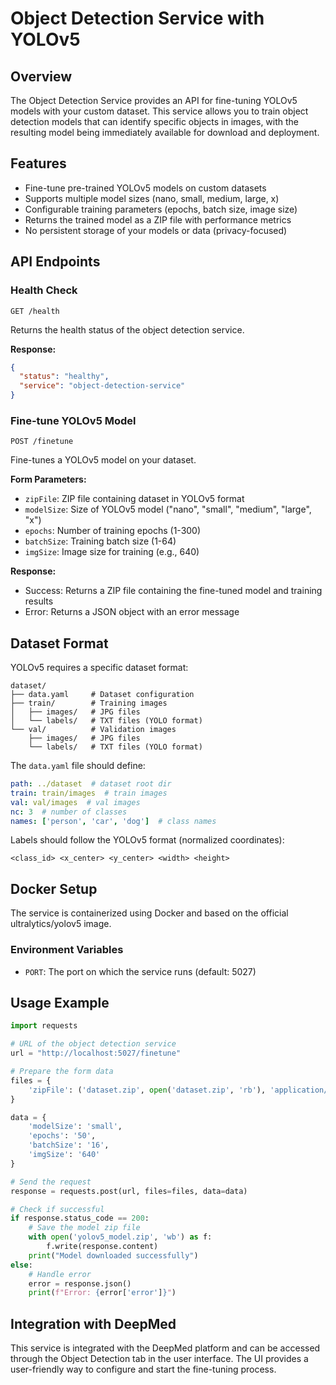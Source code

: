 # Object Detection Service with YOLOv5

## Overview

The Object Detection Service provides an API for fine-tuning YOLOv5 models with your custom dataset. This service allows you to train object detection models that can identify specific objects in images, with the resulting model being immediately available for download and deployment.

## Features

- Fine-tune pre-trained YOLOv5 models on custom datasets
- Supports multiple model sizes (nano, small, medium, large, x)
- Configurable training parameters (epochs, batch size, image size)
- Returns the trained model as a ZIP file with performance metrics
- No persistent storage of your models or data (privacy-focused)

## API Endpoints

### Health Check

`GET /health`

Returns the health status of the object detection service.

**Response:**
```json
{
  "status": "healthy",
  "service": "object-detection-service"
}
```

### Fine-tune YOLOv5 Model

`POST /finetune`

Fine-tunes a YOLOv5 model on your dataset.

**Form Parameters:**
- `zipFile`: ZIP file containing dataset in YOLOv5 format
- `modelSize`: Size of YOLOv5 model ("nano", "small", "medium", "large", "x")
- `epochs`: Number of training epochs (1-300)
- `batchSize`: Training batch size (1-64)
- `imgSize`: Image size for training (e.g., 640)

**Response:**
- Success: Returns a ZIP file containing the fine-tuned model and training results
- Error: Returns a JSON object with an error message

## Dataset Format

YOLOv5 requires a specific dataset format:

```
dataset/
├── data.yaml     # Dataset configuration
├── train/        # Training images
│   ├── images/   # JPG files
│   └── labels/   # TXT files (YOLO format)
└── val/          # Validation images
    ├── images/   # JPG files
    └── labels/   # TXT files (YOLO format)
```

The `data.yaml` file should define:

```yaml
path: ../dataset  # dataset root dir
train: train/images  # train images
val: val/images  # val images
nc: 3  # number of classes
names: ['person', 'car', 'dog']  # class names
```

Labels should follow the YOLOv5 format (normalized coordinates):
```
<class_id> <x_center> <y_center> <width> <height>
```

## Docker Setup

The service is containerized using Docker and based on the official ultralytics/yolov5 image.

### Environment Variables

- `PORT`: The port on which the service runs (default: 5027)

## Usage Example

```python
import requests

# URL of the object detection service
url = "http://localhost:5027/finetune"

# Prepare the form data
files = {
    'zipFile': ('dataset.zip', open('dataset.zip', 'rb'), 'application/zip')
}

data = {
    'modelSize': 'small',
    'epochs': '50',
    'batchSize': '16',
    'imgSize': '640'
}

# Send the request
response = requests.post(url, files=files, data=data)

# Check if successful
if response.status_code == 200:
    # Save the model zip file
    with open('yolov5_model.zip', 'wb') as f:
        f.write(response.content)
    print("Model downloaded successfully")
else:
    # Handle error
    error = response.json()
    print(f"Error: {error['error']}")
```

## Integration with DeepMed

This service is integrated with the DeepMed platform and can be accessed through the Object Detection tab in the user interface. The UI provides a user-friendly way to configure and start the fine-tuning process. 